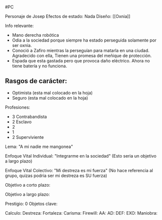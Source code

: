 #PC 

Personaje de Josep
Efectos de estado: Nada
Diseño: [[Oxnia]]

Info relevante:
- Mano derecha robótica 
- Odia a la sociedad porque siempre ha estado perseguida solamente por ser oxnia.
- Conoció a Zafiro mientras la perseguían para matarla en una ciudad. Agradecido con ella, Tienen una promesa del meñique de protección. 
- Espada que esta gastada pero que provoca daño eléctrico. Ahora no tiene batería y no funciona.

Rasgos de carácter:
- 
- Optimista (esta mal colocado en la hoja)
- Seguro (esta mal colocado en la hoja)

Profesiones:
- 3 Contrabandista 
- 2 Esclavo
- 2 
- 1 
- 2 Superviviente

Lema:
"A mi nadie me mangonea"

Enfoque Vital Individual:
"Integrarme en la sociedad" (Esto seria un objetivo a largo plazo)

Enfoque Vital Colectivo: 
"Mi destreza es mi fuerza" (No hace referencia al grupo, quizas podria ser mi destreza es SU fuerza)

Objetivo a corto plazo:

Objetivo a largo plazo:

Prestigio: 0
Objetos clave:

Calculo: 
Destreza: 
Fortaleza: 
Carisma: 
Firewill: 
AA: 
AD: 
DEF: 
EXO: 
Maniobra: 
